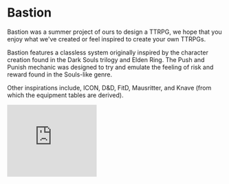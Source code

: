 # Bastion
Bastion was a summer project of ours to design a TTRPG, we hope that you enjoy what we've created or feel inspired to create your own TTRPGs.

Bastion features a classless system originally inspired by the character creation found in the Dark Souls trilogy and Elden Ring. The Push and Punish mechanic was designed to try and emulate the feeling of risk and reward found in the Souls-like genre.

Other inspirations include, ICON, D&D, FitD, Mausritter, and Knave (from which the equipment tables are derived).

<iframe frameborder="0" src="https://itch.io/embed/2933440" width="208" height="167"><a href="https://lamb-in-the-ether.itch.io/bastion">Bastion by Lamb in the Ether</a></iframe>
